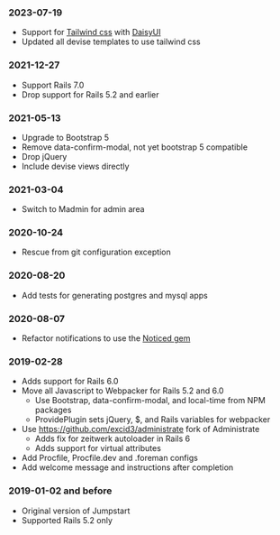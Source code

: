 ### 2023-07-19

* Support for [Tailwind css](https://tailwindcss.com) with [DaisyUI](https://daisyui.com)
* Updated all devise templates to use tailwind css

### 2021-12-27

* Support Rails 7.0
* Drop support for Rails 5.2 and earlier

### 2021-05-13

* Upgrade to Bootstrap 5
* Remove data-confirm-modal, not yet bootstrap 5 compatible
* Drop jQuery
* Include devise views directly

### 2021-03-04

* Switch to Madmin for admin area

### 2020-10-24

* Rescue from git configuration exception

### 2020-08-20

* Add tests for generating postgres and mysql apps

### 2020-08-07

* Refactor notifications to use the [Noticed gem](https://github.com/excid3/noticed)

### 2019-02-28

* Adds support for Rails 6.0
* Move all Javascript to Webpacker for Rails 5.2 and 6.0
  * Use Bootstrap, data-confirm-modal, and local-time from NPM packages
  * ProvidePlugin sets jQuery, $, and Rails variables for webpacker
* Use https://github.com/excid3/administrate fork of Administrate
  * Adds fix for zeitwerk autoloader in Rails 6
  * Adds support for virtual attributes
* Add Procfile, Procfile.dev and .foreman configs
* Add welcome message and instructions after completion

### 2019-01-02 and before

* Original version of Jumpstart
* Supported Rails 5.2 only
